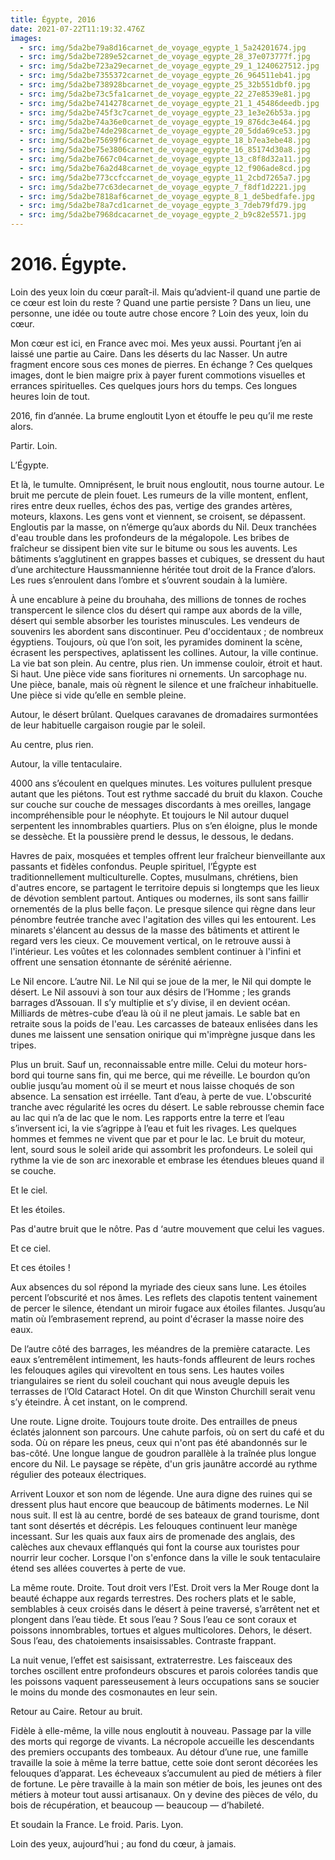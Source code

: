 ```yaml
---
title: Égypte, 2016
date: 2021-07-22T11:19:32.476Z
images:
  - src: img/5da2be79a8d16carnet_de_voyage_egypte_1_5a24201674.jpg
  - src: img/5da2be7289e52carnet_de_voyage_egypte_28_37e073777f.jpg
  - src: img/5da2be723a29ecarnet_de_voyage_egypte_29_1_1240627512.jpg
  - src: img/5da2be7355372carnet_de_voyage_egypte_26_964511eb41.jpg
  - src: img/5da2be738928bcarnet_de_voyage_egypte_25_32b551dbf0.jpg
  - src: img/5da2be73c5fa1carnet_de_voyage_egypte_22_27e8539e81.jpg
  - src: img/5da2be7414278carnet_de_voyage_egypte_21_1_45486deedb.jpg
  - src: img/5da2be745f3c7carnet_de_voyage_egypte_23_1e3e26b53a.jpg
  - src: img/5da2be74a36e0carnet_de_voyage_egypte_19_876dc3e464.jpg
  - src: img/5da2be74de298carnet_de_voyage_egypte_20_5dda69ce53.jpg
  - src: img/5da2be75699f6carnet_de_voyage_egypte_18_b7ea3ebe48.jpg
  - src: img/5da2be75e3806carnet_de_voyage_egypte_16_85174d30a8.jpg
  - src: img/5da2be7667c04carnet_de_voyage_egypte_13_c8f8d32a11.jpg
  - src: img/5da2be76a2d48carnet_de_voyage_egypte_12_f906ade8cd.jpg
  - src: img/5da2be773ccfccarnet_de_voyage_egypte_11_2cbd7265a7.jpg
  - src: img/5da2be77c63decarnet_de_voyage_egypte_7_f8df1d2221.jpg
  - src: img/5da2be7818af6carnet_de_voyage_egypte_8_1_de5bedfafe.jpg
  - src: img/5da2be78a7cd1carnet_de_voyage_egypte_3_7deb79fd79.jpg
  - src: img/5da2be7968dcacarnet_de_voyage_egypte_2_b9c82e5571.jpg
---
```



# 2016. Égypte.

Loin des yeux loin du cœur paraît-il. Mais qu’advient-il quand une partie de ce cœur est loin du reste ? Quand une partie persiste ? Dans un lieu, une personne, une idée ou toute autre chose encore ?
Loin des yeux, loin du cœur.

Mon cœur est ici, en France avec moi. Mes yeux aussi. Pourtant j’en ai laissé une partie au Caire. Dans les déserts du lac Nasser. Un autre fragment encore sous ces mones de pierres. En échange ? Ces quelques images, dont le bien maigre prix à payer furent commotions visuelles et errances spirituelles. Ces quelques jours hors du temps. Ces longues heures loin de tout.

2016, fin d’année. La brume engloutit Lyon et étouffe le peu qu’il me reste alors.

Partir. Loin.

L’Égypte.

Et là, le tumulte. Omniprésent, le bruit nous engloutit, nous tourne autour. Le bruit me percute de plein fouet. Les rumeurs de la ville montent, enflent, rires entre deux ruelles, échos des pas, vertige des grandes artères, moteurs, klaxons. Les gens vont et viennent, se croisent, se dépassent. Engloutis par la masse, on n’émerge qu’aux abords du Nil. Deux tranchées d'eau trouble dans les profondeurs de la mégalopole. Les bribes de fraîcheur se dissipent bien vite sur le bitume ou sous les auvents. Les bâtiments s’agglutinent en grappes basses et cubiques, se dressent du haut d’une architecture Haussmannienne héritée tout droit de la France d’alors. Les rues s’enroulent dans l’ombre et s’ouvrent soudain à la lumière. 

À une encablure à peine du brouhaha, des millions de tonnes de roches transpercent le silence clos du désert qui rampe aux abords de la ville, désert qui semble absorber les touristes minuscules. Les vendeurs de souvenirs les  abordent sans discontinuer. Peu d'occidentaux ; de nombreux égyptiens. Toujours, où que l’on soit, les pyramides dominent la scène, écrasent les perspectives, aplatissent les collines. Autour, la ville continue. La vie bat son plein. Au centre, plus rien. 
Un immense couloir, étroit et haut. Si haut. Une pièce vide sans fioritures ni ornements. Un sarcophage nu. Une pièce, banale, mais où règnent le silence et une fraîcheur inhabituelle. Une pièce si vide qu’elle en semble pleine.

Autour, le désert brûlant. Quelques caravanes de dromadaires surmontées de leur habituelle cargaison rougie par le soleil.

Au centre, plus rien.

Autour, la ville tentaculaire.

4000 ans s’écoulent en quelques minutes. Les voitures pullulent presque autant que les piétons. Tout est rythme saccadé du bruit du klaxon. Couche sur couche sur couche de messages discordants à mes oreilles, langage incompréhensible pour le néophyte. Et toujours le Nil autour duquel serpentent les innombrables quartiers. Plus on s’en éloigne, plus le monde se dessèche. Et la poussière prend le dessus, le dessous, le dedans.

Havres de paix, mosquées et temples offrent leur fraîcheur bienveillante aux passants et fidèles confondus. Peuple spirituel, l’Égypte est traditionnellement multiculturelle. Coptes, musulmans, chrétiens, bien d'autres encore, se partagent le territoire depuis si longtemps que les lieux de dévotion semblent partout. Antiques ou modernes, ils sont sans faillir ornementés de la plus belle façon. Le presque silence qui règne dans leur pénombre feutrée tranche avec l'agitation des villes qui les entourent. Les minarets s'élancent au dessus de la masse des bâtiments et attirent le regard vers les cieux. Ce mouvement vertical, on le retrouve aussi à l'intérieur. Les voûtes et les colonnades semblent continuer à l'infini et offrent une sensation étonnante de sérénité aérienne.

Le Nil encore. L’autre Nil. Le Nil qui se joue de la mer, le Nil qui dompte le désert. Le Nil assouvi à son tour aux désirs de l’Homme ; les grands barrages d’Assouan. Il s’y multiplie et s’y divise, il en devient océan. Milliards de mètres-cube d’eau là où il ne pleut jamais. Le sable bat en retraite sous la poids de l'eau. Les carcasses de bateaux enlisées dans les dunes me laissent une sensation onirique qui m'imprègne jusque dans les tripes.

Plus un bruit. Sauf un, reconnaissable entre mille. Celui du moteur hors-bord qui tourne sans fin, qui me berce, qui me réveille. Le bourdon qu’on oublie jusqu’au moment où il se meurt et nous laisse choqués de son absence.
La sensation est irréelle. Tant d’eau, à perte de vue. L'obscurité tranche avec régularité les ocres du désert. Le sable rebrousse chemin face au lac qui n’a de lac que le nom. Les rapports entre la terre et l’eau s’inversent ici, la vie s’agrippe à l’eau et fuit les rivages. Les quelques hommes et femmes ne vivent que par et pour le lac.
Le bruit du moteur, lent, sourd sous le soleil aride qui assombrit les profondeurs. Le soleil qui rythme la vie de son arc inexorable et embrase les étendues bleues quand il se couche.

Et le ciel.

Et les étoiles.

Pas d'autre bruit que le nôtre. Pas d ‘autre mouvement que celui les vagues.

Et ce ciel.

Et ces étoiles !

Aux absences du sol répond la myriade des cieux sans lune. Les étoiles percent l’obscurité et nos âmes. Les reflets des clapotis tentent vainement de percer le silence, étendant un miroir fugace aux étoiles filantes.
Jusqu’au matin où l’embrasement reprend, au point d'écraser la masse noire des eaux.

De l’autre côté des barrages, les méandres de la première cataracte. Les eaux s’entremêlent intimement,  les hauts-fonds affleurent de leurs roches les felouques agiles qui virevoltent en tous sens. Les hautes voiles triangulaires se rient du soleil couchant qui nous aveugle depuis les terrasses de l’Old Cataract Hotel. On dit que Winston Churchill serait venu s’y éteindre. À cet instant, on le comprend.
	
Une route. Ligne droite. Toujours toute droite. Des entrailles de pneus éclatés jalonnent son parcours. Une cahute parfois, où on sert du café et du soda. Où on répare les pneus, ceux qui n'ont pas été abandonnés sur le bas-côté. Une longue langue de goudron parallèle à la traînée plus longue encore du Nil. Le paysage se répète, d'un gris jaunâtre accordé au rythme régulier des poteaux électriques.

Arrivent Louxor et son nom de légende. Une aura digne des ruines qui se dressent plus haut encore que beaucoup de bâtiments modernes. Le Nil nous suit. Il est là au centre, bordé de ses bateaux de grand tourisme, dont tant sont désertés et décrépis. Les felouques continuent leur manège incessant. Sur les quais aux faux airs de promenade des anglais, des calèches aux chevaux efflanqués qui font la course aux touristes pour nourrir leur cocher. Lorsque l'on s'enfonce dans la ville le souk tentaculaire étend ses allées couvertes à perte de vue. 

La même route. Droite. Tout droit vers l’Est. Droit vers la Mer Rouge dont la beauté échappe aux regards terrestres. 
Des rochers plats et le sable, semblables à ceux croisés dans le désert à peine traversé, s’arrêtent net et plongent dans l’eau tiède. Et sous l’eau ? Sous l’eau ce sont coraux et poissons innombrables, tortues et algues multicolores. Dehors, le désert. Sous l’eau, des chatoiements insaisissables. Contraste frappant. 

La nuit venue, l’effet est saisissant, extraterrestre. Les faisceaux des torches oscillent entre profondeurs obscures et parois colorées tandis que les poissons vaquent paresseusement à leurs occupations sans se soucier le moins du monde des cosmonautes en leur sein. 

Retour au Caire. Retour au bruit. 

Fidèle à elle-même, la ville nous engloutit à nouveau. Passage par la ville des morts qui regorge de vivants. La nécropole accueille les descendants des premiers occupants des tombeaux. 
Au détour d’une rue, une famille travaille la soie à même la terre battue, cette soie dont seront décorées les felouques d’apparat. Les écheveaux s’accumulent au pied de métiers à filer de fortune. Le père travaille à la main son métier de bois, les jeunes ont des métiers à moteur tout aussi artisanaux. On y devine des pièces de vélo, du bois de récupération, et beaucoup — beaucoup — d’habileté. 

Et soudain la France. Le froid. Paris. Lyon. 

Loin des yeux, aujourd’hui ;  au fond du cœur, à jamais.

